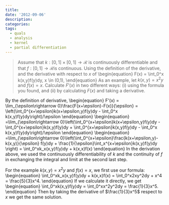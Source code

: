 ```yaml
---
title:
date: '2012-09-06'
description:
categories:
tags:
  - quals
  - analysis
  - kernel
  - partial differentiation
---
```


> Assume that $k:[0,1]\times[0,1] \rightarrow \mathcal{R}$ is continuously differentiable and that $f:[0,1] \rightarrow \mathcal{R}$is continuous. Using the definition of the derivative, and the derivative with respect to $x$ of
\begin{equation}
F(x) = \int\_0^x k(x,y)f(y)dy, x \in (0,1),
\end{equation}
As an example, let $k(x,y) = x^2y$ and $f(x)=x$. Calculate $F'(x)$ in two different ways: (i) using the formula you found, and (ii) by calculating $F(x)$ and taking a derivative.

By the definition of derivative,
\begin{equation}
F'(x) = \lim\_{\epsilon\rightarrow 0}\frac{F(x+\epsilon)-F(x)}{\epsilon} = \left(\int\_0^{x+\epsilon}k(x+\epsilon,y)f(y)dy - \int\_0^x k(x,y)f(y)dy\right)/\epsilon
\end{equation}
\begin{equation}
=\lim\_{\epsilon\rightarrow 0}\left(\int\_0^{x+\epsilon}k(x+\epsilon,y)f(y)dy - \int\_0^{x+\epsilon}k(x,y)f(y)dy + \int\_0^{x+\epsilon}k(x,y)f(y)dy - \int\_0^x k(x,y)f(y)dy\right)/\epsilon
\end{equation}
\begin{equation}
=\lim\_{\epsilon\rightarrow 0}\left(\int\_0^{x+\epsilon}\frac{k(x+\epsilon,y)-k(x,y)}{\epsilon} f(y)dy  + \frac{1}{\epsilon}\int\_x^{x+\epsilon}k(x,y)f(y)dy \right) = \int\_0^xk\_x(x,y)f(y)dy + k(x,x)f(x)
\end{equation}
In the derivation above, we used the continuously differentiability of $k$ and the continuity of $f$ in exchanging the integral and limit at the second last step.

For the example $k(x,y)=x^2y$ and $f(x)=x$, we first use our formula:
\begin{equation}
\int\_0^xk\_x(x,y)f(y)dy + k(x,x)f(x) = \int\_0^x2xy^2dy + x^4 = \frac{5}{3}x^4.
\end{equation}
If we calculate it directly, we get
\begin{equation}
\int\_0^xk(x,y)f(y)dy = \int\_0^xx^2y^2dy = \frac{1}{3}x^5. 
\end{equation}
Then by taking the derivative of $\frac{1}{3}x^5$ respect to $x$ we get the same solution.






